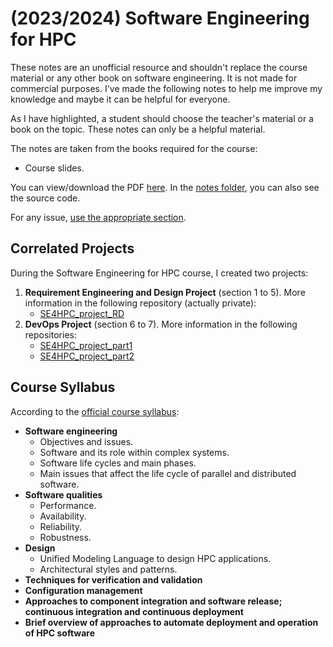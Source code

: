 # (2023/2024) Software Engineering for HPC

These notes are an unofficial resource and shouldn't replace the course material or any other book on software engineering. It is not made for commercial purposes. I've made the following notes to help me improve my knowledge and maybe it can be helpful for everyone.

As I have highlighted, a student should choose the teacher's material or a book on the topic. These notes can only be a helpful material.

The notes are taken from the books required for the course: 

- Course slides.

You can view/download the PDF [here](notes/software-engineering-for-hpc.pdf). In the [notes folder](notes/), you can also see the source code.

For any issue, [use the appropriate section](https://github.com/PoliMI-HPC-E-notes-projects-AndreVale69/HPC-E-PoliMI-university-notes/issues).

## Correlated Projects

During the Software Engineering for HPC course, I created two projects:

1. **Requirement Engineering and Design Project** (section 1 to 5). More information in the following repository (actually private):
    - [SE4HPC_project_RD](https://github.com/PoliMI-HPC-E-notes-projects-AndreVale69/SE4HPC_project_RD)
2. **DevOps Project** (section 6 to 7). More information in the following repositories:
    - [SE4HPC_project_part1](https://github.com/AndreVale69/SE4HPC_project_part1)
    - [SE4HPC_project_part2](https://github.com/AndreVale69/SE4HPC_project_part2)

## Course Syllabus

According to the [official course syllabus](https://www11.ceda.polimi.it/schedaincarico/schedaincarico/controller/scheda_pubblica/SchedaPublic.do?&evn_default=evento&c_classe=811542&polij_device_category=DESKTOP&__pj0=0&__pj1=bbfbf04f1975dd17fb91138c38c47eba):

- **Software engineering**
  - Objectives and issues. 
  - Software and its role within complex systems. 
  - Software life cycles and main phases. 
  - Main issues that affect the life cycle of parallel and distributed software.
- **Software qualities**
  - Performance.
  - Availability. 
  - Reliability. 
  - Robustness.
- **Design**
  - Unified Modeling Language to design HPC applications.
  - Architectural styles and patterns.
- **Techniques for verification and validation**
- **Configuration management**
- **Approaches to component integration and software release; continuous integration and continuous deployment**
- **Brief overview of approaches to automate deployment and operation of HPC software**